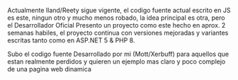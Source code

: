 Actualmente Iland/Reety sigue vigente, el codigo fuente actual escrito en JS es este, ningun otro y mucho menos robado, la idea principal es otra, pero el Desarrollador Oficial
Presento un proyecto como este hecho en aprox. 2 semanas habiles, el proyecto continua con versiones mejoradas y variantes escritas tanto como en ASP.NET 5 & PHP 8.

Subo el codigo fuente Desarrollado por mi (Mott/Xerbuff) para aquellos que estan realmente perdidos y quieren un ejemplo mas claro y poco complejo de una pagina web dinamica
